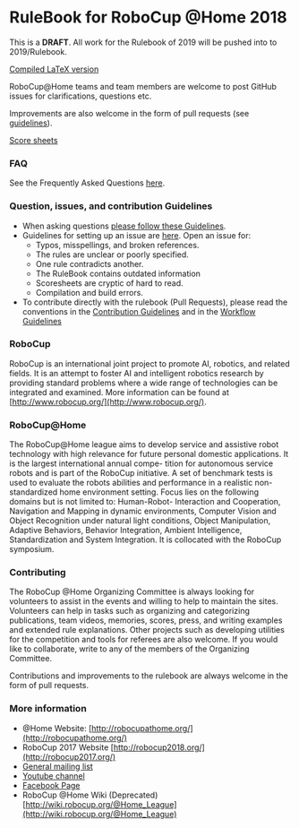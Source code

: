 RuleBook for RoboCup @Home 2018
===============================

This is a **DRAFT**.
All work for the Rulebook of 2019 will be pushed into to 2019/Rulebook.

[Compiled LaTeX version](http://latex.aslushnikov.com/compile?git=git://github.com/RoboCupAtHome/RuleBook.git&target=Rulebook.tex)

RoboCup@Home teams and team members are welcome to post GitHub issues for clarifications, questions etc. 

Improvements are also welcome in the form of pull requests (see [guidelines](https://github.com/RoboCupAtHome/RuleBook/wiki/Guidelines)). 

[Score sheets](http://latex.aslushnikov.com/compile?git=git://github.com/RoboCupAtHome/RuleBook.git&target=score_sheets.tex)

### FAQ
See the Frequently Asked Questions [here](https://github.com/RoboCupAtHome/RuleBook/wiki/FAQ:-Frequently-Asked-Questions).

### Question, issues, and contribution Guidelines
- When asking questions [please follow these Guidelines](https://github.com/RoboCupAtHome/RuleBook/wiki/Guidelines:-Questions).
- Guidelines for setting up an issue are [here](https://github.com/RoboCupAtHome/RuleBook/wiki/Guidelines:-Issues). Open an issue for:
  - Typos, misspellings, and broken references.
  - The rules are unclear or poorly specified.
  - One rule contradicts another.
  - The RuleBook contains outdated information
  - Scoresheets are cryptic of hard to read.
  - Compilation and build errors.
- To contribute directly with the rulebook (Pull Requests), please read the conventions in the [Contribution Guidelines](https://github.com/RoboCupAtHome/RuleBook/wiki/Guidelines:-Contributing) and in the [Workflow Guidelines](https://github.com/RoboCupAtHome/RuleBook/wiki/Guidelines:-Workflow)

### RoboCup
RoboCup
is an international joint project to promote AI, robotics, and related fields.  It is an attempt to foster AI and intelligent robotics research by providing standard problems where a wide range of technologies can be integrated and examined.  More information can be found at [http://www.robocup.org/](http://www.robocup.org/).

### RoboCup@Home
The RoboCup@Home league aims to develop service and assistive robot technology with high relevance for future personal domestic applications. It is the largest international annual compe- tition for autonomous service robots and is part of the RoboCup initiative. A set of benchmark tests is used to evaluate the robots abilities and performance in a realistic non-standardized home environment setting.  Focus lies on the following domains but is not limited to:  Human-Robot- Interaction  and  Cooperation,  Navigation  and  Mapping  in  dynamic  environments,  Computer Vision and Object Recognition under natural light conditions, Object Manipulation, Adaptive Behaviors, Behavior Integration, Ambient Intelligence, Standardization and System Integration. It is collocated with the RoboCup symposium.

### Contributing
The RoboCup @Home Organizing Committee is always looking for volunteers to assist in the events and willing to help to maintain the sites. Volunteers can help in tasks such as organizing and categorizing publications, team videos, memories, scores, press, and writing examples and extended rule explanations. Other projects such as developing utilities for the competition and tools for referees are also welcome. If you would like to collaborate, write to any of the members of the Organizing Committee.

Contributions and improvements to the rulebook are always welcome in the form of pull requests.

### More information
- @Home Website: [http://robocupathome.org/](http://robocupathome.org/)
- RoboCup 2017 Website [http://robocup2018.org/](http://robocup2017.org/)
- [General mailing list](http://lists.robocup.org/cgi-bin/mailman/listinfo/robocup-athome)
- [Youtube channel](https://www.youtube.com/channel/UChkdCpT0xrFMMt-_N8wSVew/)
- [Facebook Page](https://www.facebook.com/robocupathome/)
- RoboCup @Home Wiki (Deprecated) [http://wiki.robocup.org/@Home_League](http://wiki.robocup.org/@Home_League)